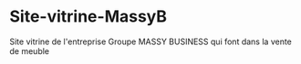 # Site-vitrine-MassyB
Site vitrine de l'entreprise Groupe MASSY BUSINESS qui font dans la vente de meuble
